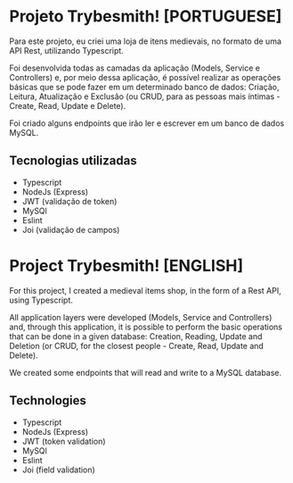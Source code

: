 # Projeto Trybesmith! [PORTUGUESE]

Para este projeto, eu criei uma loja de itens medievais, no formato de uma API Rest, utilizando Typescript.

Foi desenvolvida todas as camadas da aplicação (Models, Service e Controllers) e, por meio dessa aplicação, é possível realizar as operações básicas que se pode fazer em um determinado banco de dados: Criação, Leitura, Atualização e Exclusão (ou CRUD, para as pessoas mais íntimas - Create, Read, Update e Delete).

Foi criado alguns endpoints que irão ler e escrever em um banco de dados MySQL.


## Tecnologias utilizadas 

- Typescript
- NodeJs (Express)
- JWT (validação de token)
- MySQl
- Eslint
- Joi (validação de campos)



# Project Trybesmith! [ENGLISH]

For this project, I created a medieval items shop, in the form of a Rest API, using Typescript.

All application layers were developed (Models, Service and Controllers) and, through this application, it is possible to perform the basic operations that can be done in a given database: Creation, Reading, Update and Deletion (or CRUD, for the closest people - Create, Read, Update and Delete).

We created some endpoints that will read and write to a MySQL database.


## Technologies

- Typescript
- NodeJs (Express)
- JWT (token validation)
- MySQl
- Eslint
- Joi (field validation)
